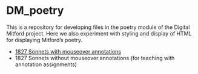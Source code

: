 # DM_poetry
This is a repository for developing files in the poetry module of the Digital Mitford project. 
Here we also experiment with styling and display of HTML for displaying Mitford’s poetry. 

* [1827 Sonnets with mouseover annotations](xslt/1827Sonnets.html)
* 1827 Sonnets without mouseover annotations (for teaching with annotation assignments)


